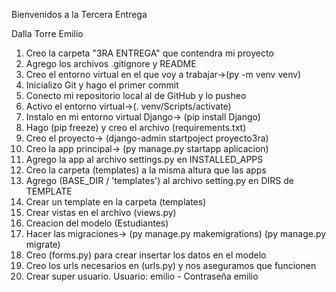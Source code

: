 Bienvenidos a la Tercera Entrega

Dalla Torre Emilio
1) Creo la carpeta "3RA ENTREGA" que contendra mi proyecto
2) Agrego los archivos .gitignore y README
3) Creo el entorno virtual en el que voy a trabajar->(py -m venv venv)
4) Inicializo Git y hago el primer commit
5) Conecto mi repositorio local al de GitHub y lo pusheo
6) Activo el entorno virtual->(. venv/Scripts/activate)
7) Instalo en mi entorno virtual Django-> (pip install Django)
8) Hago (pip freeze) y creo el archivo (requirements.txt)
9) Creo el proyecto-> (django-admin startpoject proyecto3ra)
10) Creo la app principal-> (py manage.py startapp aplicacion)
11) Agrego la app al archivo settings.py en INSTALLED_APPS
12) Creo la carpeta (templates) a la misma altura que las apps
13) Agrego (BASE_DIR / 'templates') al archivo setting.py en DIRS de TEMPLATE
14) Crear un template en la carpeta (templates) 
15) Crear vistas en el archivo (views.py)
16) Creacion del modelo (Estudiantes)
17) Hacer las migraciones-> (py manage.py makemigrations) (py manage.py migrate)
18) Creo (forms.py) para crear insertar los datos en el modelo
19) Creo los urls necesarios en (urls.py) y nos aseguramos que funcionen
20) Crear super usuario. Usuario: emilio - Contraseña emilio
